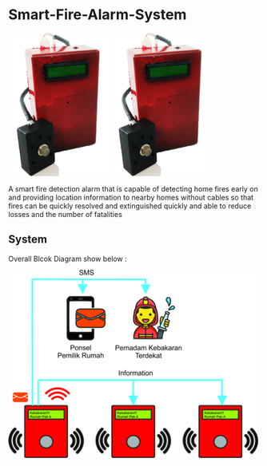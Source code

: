 # Smart-Fire-Alarm-System
<img width=200 src=https://github.com/rifkirdhani11/Smart-Fire-Alarm-System/blob/master/Safira-wica.png> <img width=200 src=https://github.com/rifkirdhani11/Smart-Fire-Alarm-System/blob/master/Safira-wica.png>

A smart fire detection alarm that is capable of detecting home fires early on and providing location information to nearby homes without cables so that fires can be quickly resolved and extinguished quickly and able to reduce losses and the number of fatalities

## System
Overall Blcok Diagram show below :

<img width=500 src=https://github.com/rifkirdhani11/Smart-Fire-Alarm-System/blob/master/peringatan.jpg>
